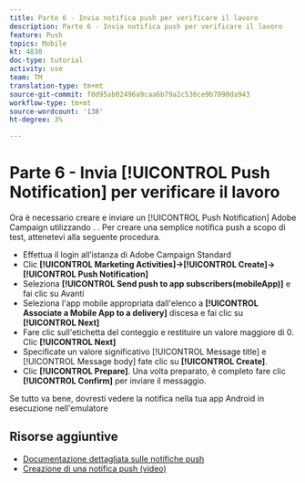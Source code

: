 ```yaml
---
title: Parte 6 - Invia notifica push per verificare il lavoro
description: Parte 6 - Invia notifica push per verificare il lavoro
feature: Push
topics: Mobile
kt: 4830
doc-type: tutorial
activity: use
team: TM
translation-type: tm+mt
source-git-commit: f0d95ab02496a9caa6b79a2c536ce9b7090da943
workflow-type: tm+mt
source-wordcount: '138'
ht-degree: 3%

---
```



# Parte 6 - Invia [!UICONTROL Push Notification] per verificare il lavoro

Ora è necessario creare e inviare un [!UICONTROL Push Notification] Adobe Campaign utilizzando . . Per creare una semplice notifica push a scopo di test, attenetevi alla seguente procedura.

* Effettua il login all’istanza di Adobe Campaign Standard 
* Clic **[!UICONTROL Marketing Activities]->[!UICONTROL Create]->[!UICONTROL Push Notification]**
* Seleziona **[!UICONTROL Send push to app subscribers(mobileApp)]** e fai clic su Avanti
* Seleziona l&#39;app mobile appropriata dall&#39;elenco a **[!UICONTROL Associate a Mobile App to a delivery]** discesa e fai clic su **[!UICONTROL Next]**
* Fare clic sull&#39;etichetta del conteggio e restituire un valore maggiore di 0. Clic **[!UICONTROL Next]**
* Specificate un valore significativo [!UICONTROL Message title] e [!UICONTROL Message body] fate clic su **[!UICONTROL Create]**.
* Clic **[!UICONTROL Prepare]**. Una volta preparato, è completo fare clic **[!UICONTROL Confirm]** per inviare il messaggio.

Se tutto va bene, dovresti vedere la notifica nella tua app Android in esecuzione nell&#39;emulatore

## Risorse aggiuntive

* [Documentazione dettagliata sulle notifiche push](https://docs.adobe.com/content/help/en/campaign-standard/using/communication-channels/push-notifications/about-push-notifications.html)
* [Creazione di una notifica push (video)](/help/communication-channels/mobile/push-notifications/creating-a-push-notification.md)

